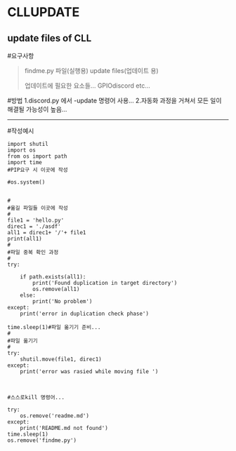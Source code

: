 # CLLUPDATE
update files of CLL
--------------------------------
#요구사항

>findme.py 파일(실행용)
>update files(업데이트 용)
>
>업데이트에 필요한 요소들... GPIOdiscord etc...

#방법
1.discord.py 에서 -update 명령어 사용...
2.자동화 과정을 거쳐서 모든 일이 해결될 가능성이 높음...


--------------------------------------
#작성예시


    import shutil
    import os
    from os import path
    import time
    #PIP요구 시 이곳에 작성
    
    #os.system()
    
    
    #
    #옮길 파일들 이곳에 작성
    #
    file1 = 'hello.py'
    direc1 = './asdf'
    all1 = direc1+ '/'+ file1
    print(all1)
    #
    #파일 중복 확인 과정
    #
    try:
    
        if path.exists(all1):
            print('Found duplication in target directory')
            os.remove(all1)
        else:
            print('No problem')
    except:
        print('error in duplication check phase')
    
    time.sleep(1)#파일 옮기기 준비...
    #
    #파일 옮기기
    #
    try:
        shutil.move(file1, direc1)
    except:
        print('error was rasied while moving file ')
    
    
    
    #스스로kill 명령어...
    
    try:
        os.remove('readme.md')
    except:
        print('README.md not found')
    time.sleep(1)
    os.remove('findme.py')



